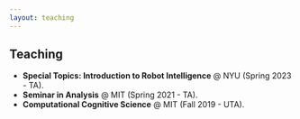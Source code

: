 ```yaml
---
layout: teaching
---
```

## Teaching

* <b> Special Topics: Introduction to Robot Intelligence</b> @ NYU (Spring 2023 - TA).
* <b> Seminar in Analysis</b> @ MIT (Spring 2021 - TA).
* <b> Computational Cognitive Science</b> @ MIT (Fall 2019 - UTA).